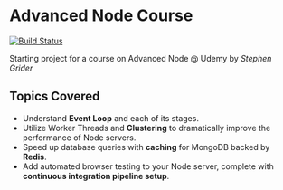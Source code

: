# Advanced Node Course

[![Build Status](https://travis-ci.org/guidosantillan01/advanced-node.svg?branch=master)](https://travis-ci.org/guidosantillan01/advanced-node)

Starting project for a course on Advanced Node @ Udemy by _Stephen Grider_

## Topics Covered

- Understand **Event Loop** and each of its stages.
- Utilize Worker Threads and **Clustering** to dramatically improve the performance of Node servers.
- Speed up database queries with **caching** for MongoDB backed by **Redis**.
- Add automated browser testing to your Node server, complete with **continuous integration pipeline setup**.
